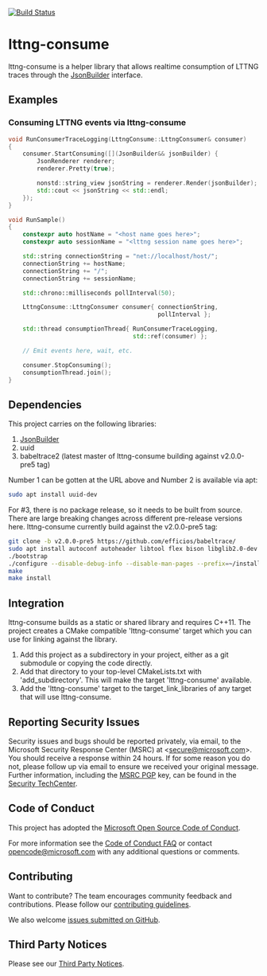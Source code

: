[![Build Status](https://mscodehub.visualstudio.com/Azile/_apis/build/status/github-lttng-consume-CI?branchName=master)](https://mscodehub.visualstudio.com/Azile/_build/latest?definitionId=925&branchName=master)

# lttng-consume

lttng-consume is a helper library that allows realtime consumption of LTTNG traces through the [JsonBuilder](https://github.com/Microsoft/JsonBuilder) interface.

## Examples

### Consuming LTTNG events via lttng-consume

```cpp
void RunConsumerTraceLogging(LttngConsume::LttngConsumer& consumer)
{
    consumer.StartConsuming([](JsonBuilder&& jsonBuilder) {
        JsonRenderer renderer;
        renderer.Pretty(true);

        nonstd::string_view jsonString = renderer.Render(jsonBuilder);
        std::cout << jsonString << std::endl;
    });
}

void RunSample()
{
    constexpr auto hostName = "<host name goes here>";
    constexpr auto sessionName = "<lttng session name goes here>";

    std::string connectionString = "net://localhost/host/";
    connectionString += hostName;
    connectionString += "/";
    connectionString += sessionName;

    std::chrono::milliseconds pollInterval(50);

    LttngConsume::LttngConsumer consumer{ connectionString,
                                          pollInterval };

    std::thread consumptionThread{ RunConsumerTraceLogging,
                                   std::ref(consumer) };

    // Emit events here, wait, etc.

    consumer.StopConsuming();
    consumptionThread.join();
}
```

## Dependencies

This project carries on the following libraries:

1) [JsonBuilder](https://github.com/Microsoft/JsonBuilder)
2) uuid
3) babeltrace2 (latest master of lttng-consume building against v2.0.0-pre5 tag)

Number 1 can be gotten at the URL above and Number 2 is available via apt:

```bash
sudo apt install uuid-dev
```

For #3, there is no package release, so it needs to be built from source.  There are
large breaking changes across different pre-release versions here.  lttng-consume currently
build against the v2.0.0-pre5 tag:

```bash
git clone -b v2.0.0-pre5 https://github.com/efficios/babeltrace/
sudo apt install autoconf autoheader libtool flex bison libglib2.0-dev libpopt-dev
./bootstrap
./configure --disable-debug-info --disable-man-pages --prefix=~/install/babeltrace
make
make install
```

## Integration

lttng-consume builds as a static or shared library and requires C++11. The project creates a CMake compatible 'lttng-consume' target which you can use for linking against the library.

1. Add this project as a subdirectory in your project, either as a git submodule or copying the code directly.
2. Add that directory to your top-level CMakeLists.txt with 'add_subdirectory'. This will make the target 'lttng-consume' available.  
3. Add the 'lttng-consume' target to the target_link_libraries of any target that will use lttng-consume.

## Reporting Security Issues

Security issues and bugs should be reported privately, via email, to the
Microsoft Security Response Center (MSRC) at <[secure@microsoft.com](mailto:secure@microsoft.com)>.
You should receive a response within 24 hours. If for some reason you do not, please follow up via
email to ensure we received your original message. Further information, including the
[MSRC PGP](https://technet.microsoft.com/en-us/security/dn606155) key, can be found in the
[Security TechCenter](https://technet.microsoft.com/en-us/security/default).

## Code of Conduct

This project has adopted the [Microsoft Open Source Code of Conduct](https://opensource.microsoft.com/codeofconduct/).

For more information see the [Code of Conduct FAQ](https://opensource.microsoft.com/codeofconduct/faq/) or contact [opencode@microsoft.com](mailto:opencode@microsoft.com) with any additional questions or comments.

## Contributing

Want to contribute? The team encourages community feedback and contributions. Please follow our [contributing guidelines](CONTRIBUTING.md).

We also welcome [issues submitted on GitHub](https://github.com/Microsoft/lttng-consume/issues).

## Third Party Notices

Please see our [Third Party Notices](NOTICE.md).